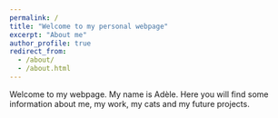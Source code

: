```yaml
---
permalink: /
title: "Welcome to my personal webpage"
excerpt: "About me"
author_profile: true
redirect_from: 
  - /about/
  - /about.html
---
```


Welcome to my webpage. My name is Adèle. Here you will find some information about me, my work, my cats and my future projects.

